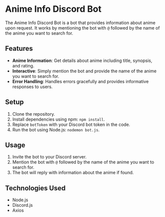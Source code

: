 # Anime Info Discord Bot

The Anime Info Discord Bot is a bot that provides information about anime upon request. It works by mentioning the bot with `@` followed by the name of the anime you want to search for.

## Features

- **Anime Information**: Get details about anime including title, synopsis, and rating.
- **Interactive**: Simply mention the bot and provide the name of the anime you want to search for.
- **Error Handling**: Handles errors gracefully and provides informative responses to users.

## Setup

1. Clone the repository.
2. Install dependencies using npm: `npm install`.
3. Replace `botToken` with your Discord bot token in the code.
4. Run the bot using Node.js: `nodemon bot.js`.

## Usage

1. Invite the bot to your Discord server.
2. Mention the bot with `@` followed by the name of the anime you want to search for.
3. The bot will reply with information about the anime if found.

## Technologies Used

- Node.js
- Discord.js
- Axios

